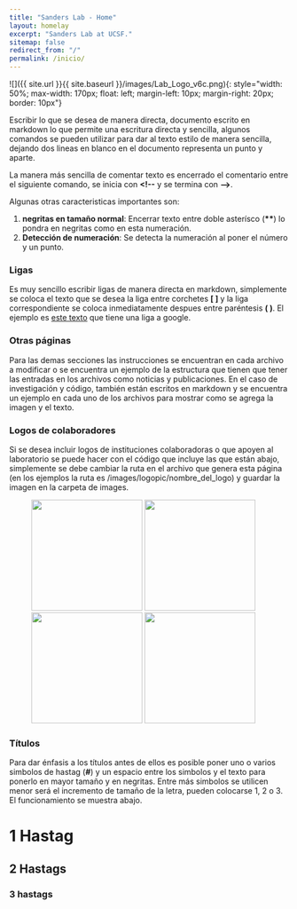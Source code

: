 ```yaml
---
title: "Sanders Lab - Home"
layout: homelay
excerpt: "Sanders Lab at UCSF."
sitemap: false
redirect_from: "/"
permalink: /inicio/
---
```

<!--
# Welcome to Sanders Lab at UCSF
-->

![]({{ site.url }}{{ site.baseurl }}/images/Lab_Logo_v6c.png){: style="width: 50%; max-width: 170px; float: left; margin-left: 10px; margin-right: 20px; border: 10px"}

Escribir lo que se desea de manera directa, documento escrito en markdown lo que permite una escritura directa y sencilla, algunos comandos se pueden utilizar para dar al texto estilo de manera sencilla, dejando dos lineas en blanco en el documento representa un punto y aparte.


La manera más sencilla de comentar texto es encerrado el comentario entre el siguiente comando, se inicia con <strong>\<!\--</strong> y se termina con <strong>\--></strong>.


Algunas otras caracteristicas importantes son:

1. **negritas en tamaño normal**: Encerrar texto entre doble asterísco (<strong>\**</strong>) lo pondra en negritas como en esta numeración.
2. **Detección de numeración**: Se detecta la numeración al poner el número y un punto.


### Ligas
Es muy sencillo escribir ligas de manera directa en markdown, simplemente se coloca el texto que se desea la liga entre corchetes <strong>[ ]</strong> y la liga correspondiente se coloca inmediatamente despues entre paréntesis <strong>( )</strong>. El ejemplo es [este texto](http://www.google.com) que tiene una liga a google.


### Otras páginas
Para las demas secciones las instrucciones se encuentran en cada archivo a modificar o se encuentra un ejemplo de la estructura que tienen que tener las entradas en los archivos como noticias y publicaciones. En el caso de investigación y código, también están escritos en markdown y se encuentra un ejemplo en cada uno de los archivos para mostrar como se agrega la imagen y el texto.


### Logos de colaboradores
Si se desea incluir logos de instituciones colaboradoras o que apoyen al laboratorio se puede hacer con el código que incluye las que están abajo, simplemente se debe cambiar la ruta en el archivo que genera esta página (en los ejemplos la ruta es /images/logopic/nombre_del_logo) y guardar la imagen en la carpeta de images.

<figure class="third">
<img src="{{ site.url }}{{ site.baseurl }}/images/logopic/Logo_NIMH.png" style="width: 200px">
<img src="{{ site.url }}{{ site.baseurl }}/images/logopic/Logo_SFARI.png" style="width: 200px">
<img src="{{ site.url }}{{ site.baseurl }}/images/logopic/Logo_ASF.jpeg" style="width: 200px">
<img src="{{ site.url }}{{ site.baseurl }}/images/logopic/Logo_BBRF.png" style="width: 200px">
</figure>


### Títulos
Para dar énfasis a los títulos antes de ellos es posible poner uno o varios simbolos de hastag (<strong>\#</strong>) y un espacio entre los simbolos y el texto para ponerlo en mayor tamaño y en negritas. Entre más simbolos se utilicen menor será el incremento de tamaño de la letra, pueden colocarse 1, 2 o 3. El funcionamiento se muestra abajo.

# 1 Hastag


## 2 Hastags


### 3 hastags
